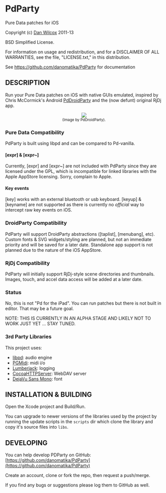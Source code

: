 PdParty
=======

Pure Data patches for iOS

Copyright (c) [Dan Wilcox](danomatika.com) 2011-13

BSD Simplified License.

For information on usage and redistribution, and for a DISCLAIMER OF ALL
WARRANTIES, see the file, "LICENSE.txt," in this distribution.

See https://github.com/danomatika/PdParty for documentation

DESCRIPTION
-----------

Run your Pure Data patches on iOS with native GUIs emulated, inspired by Chris McCormick's Android [PdDroidParty](http://mccormick.cx/projects/PdDroidParty/) and the (now defunt) original RjDj app.

<p align="center">
	<img src="http://droidparty.net/PdDroidParty.png"/><br/>
	<small>(Image by PdDroidParty).</small>
</p>

### Pure Data Compatibility

PdParty is built using libpd and can be compared to Pd-vanilla.

#### [expr] & [expr~]

Currently, [expr] and [expr~] are not included with PdParty since they are licensed under the GPL, which is incompatible for linked libraries with the Apple AppStore licensing. Sorry, complain to Apple.

#### Key events

[key] works with an external bluetooth or usb keyboard. [keyup] & [keyname] are not supported as there is currently no *official* way to intercept raw key events on iOS.

### DroidParty Compatibility

PdParty will support DroidParty abstractions ([taplist], [menubang], etc). Custom fonts & SVG widgets/styling are planned, but not an immediate priority and will be saved for a later date. Standalone app support is not planned due to the nature of the iOS AppStore.

### RjDj Compatibility

PdParty will initially support RjDj-style scene directories and thumbnails. Images, touch, and accel data access will be added at a later date.

### Status

No, this is not "Pd for the iPad". You can run patches but there is not built in editor. That may be a future goal.

NOTE: THIS IS CURRENTLY IN AN ALPHA STAGE AND LIKELY NOT TO WORK JUST YET ... STAY TUNED.

### 3rd Party Libraries

This project uses:

* [libpd](https://github.com/libpd/libpd): audio engine
* [PGMidi](https://github.com/petegoodliffe/PGMidi): midi i/o
* [Lumberjack](https://github.com/robbiehanson/CocoaLumberjack): logging
* [CocoaHTTPServer](https://github.com/robbiehanson/CocoaHTTPServer): WebDAV server
* [DejaVu Sans Mono](http://dejavu-fonts.org/wiki/index.php?title=Main_Page): font

INSTALLATION & BUILDING
-----------------------

Open the Xcode project and Build/Run.

You can upgrade to newer versions of the libraries used by the project by running the update scripts in the `scripts` dir which clone the library and copy it's source files into `libs`.

DEVELOPING
----------

You can help develop PDParty on GitHub: [https://github.com/danomatika/PdParty](https://github.com/danomatika/PdParty)

Create an account, clone or fork the repo, then request a push/merge.

If you find any bugs or suggestions please log them to GitHub as well.
